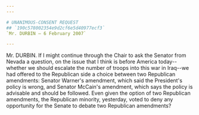 ```yaml
---
---

# UNANIMOUS-CONSENT REQUEST
## `190c578002354e9d2cf6e5d40977ecf3`
`Mr. DURBIN — 6 February 2007`

---
```



Mr. DURBIN. If I might continue through the Chair to ask the Senator 
from Nevada a question, on the issue that I think is before America 
today--whether we should escalate the number of troops into this war in 
Iraq--we had offered to the Republican side a choice between two 
Republican amendments: Senator Warner's amendment, which said the 
President's policy is wrong, and Senator McCain's amendment, which says 
the policy is advisable and should be followed. Even given the option 
of two Republican amendments, the Republican minority, yesterday, voted 
to deny any opportunity for the Senate to debate two Republican 
amendments?